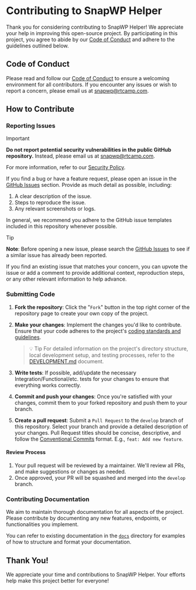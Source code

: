 # Contributing to SnapWP Helper

Thank you for considering contributing to SnapWP Helper! We appreciate your help in improving this open-source project. By participating in this project, you agree to abide by our [Code of Conduct](./CODE_OF_CONDUCT.md) and adhere to the guidelines outlined below.

## Code of Conduct

Please read and follow our [Code of Conduct](./CODE_OF_CONDUCT.md) to ensure a welcoming environment for all contributors. If you encounter any issues or wish to report a concern, please email us at [snapwp@rtcamp.com](mailto:snapwp@rtcamp.com).

## How to Contribute

### Reporting Issues

> [!IMPORTANT]
> **Do not report potential security vulnerabilities in the public GitHub repository.** Instead, please email us at [snapwp@rtcamp.com](mailto:snapwp@rtcamp.com).
>
> For more information, refer to our [Security Policy](./SECURITY.md).

If you find a bug or have a feature request, please open an issue in the [GitHub Issues](https://github.com/rtCamp/snapwp-helper/issues) section. Provide as much detail as possible, including:

1. A clear description of the issue.
2. Steps to reproduce the issue.
3. Any relevant screenshots or logs.

In general, we recommend you adhere to the GitHub issue templates included in this repository whenever possible.

> [!TIP]
> **Note**: Before opening a new issue, please search the [GitHub Issues](https://github.com/rtCamp/snapwp-helper/issues) to see if a similar issue has already been reported.
> 
> If you find an existing issue that matches your concern, you can upvote the issue or add a comment to provide additional context, reproduction steps, or any other relevant information to help advance.

### Submitting Code

1. **Fork the repository**: Click the "`Fork`" button in the top right corner of the repository page to create your own copy of the project.

2. **Make your changes**: Implement the changes you'd like to contribute. Ensure that your code adheres to the project's [coding standards and guidelines](../DEVELOPMENT.md#code-quality--code-standards).

   > 💡 Tip
	 > For detailed information on the project's directory structure, local development setup, and testing processes, refer to the [DEVELOPMENT.md](../DEVELOPMENT.md) document.

3. **Write tests**: If possible, add/update the necessary Integration/Functional/etc. tests for your changes to ensure that everything works correctly.

4. **Commit and push your changes**: Once you're satisfied with your changes, commit them to your forked repository and push them to your branch.

5. **Create a pull request**: Submit a `Pull Request` to the `develop` branch of this repository. Select your branch and provide a detailed description of your changes.
   Pull Request titles should be concise, descriptive, and follow the [Conventional Commits](https://www.conventionalcommits.org/en/v1.0.0/) format. E.g., `feat: Add new feature`.

#### Review Process

1. Your pull request will be reviewed by a maintainer. We'll review all PRs, and make suggestions or changes as needed.
2. Once approved, your PR will be squashed and merged into the `develop` branch.

### Contributing Documentation

We aim to maintain thorough documentation for all aspects of the project. Please contribute by documenting any new features, endpoints, or functionalities you implement.

You can refer to existing documentation in the [`docs`](../docs) directory for examples of how to structure and format your documentation.

## Thank You!
We appreciate your time and contributions to SnapWP Helper. Your efforts help make this project better for everyone!
